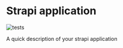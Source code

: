 # Strapi application
![tests](https://github.com/bobrof/citest/actions/workflows/workflow.yml/badge.svg)

A quick description of your strapi application
